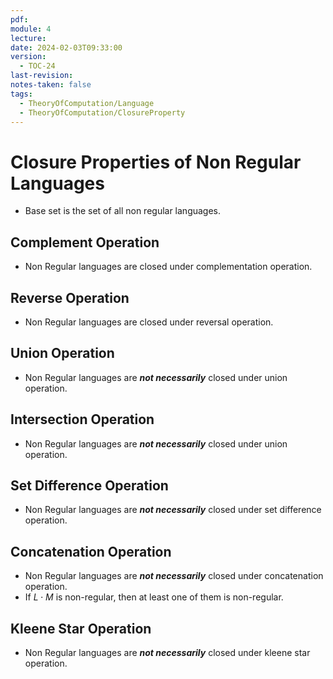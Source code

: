 ```yaml
---
pdf: 
module: 4
lecture: 
date: 2024-02-03T09:33:00
version:
  - TOC-24
last-revision: 
notes-taken: false
tags:
  - TheoryOfComputation/Language
  - TheoryOfComputation/ClosureProperty
---
```

# Closure Properties of Non Regular Languages
- Base set is the set of all non regular languages.

## Complement Operation
- Non Regular languages are closed under complementation operation.

## Reverse Operation
- Non Regular languages are closed under reversal operation.

## Union Operation
- Non Regular languages are ***not necessarily*** closed under union operation.

## Intersection Operation
- Non Regular languages are ***not necessarily*** closed under union operation.

## Set Difference Operation
- Non Regular languages are ***not necessarily*** closed under set difference operation.

## Concatenation Operation
- Non Regular languages are ***not necessarily*** closed under concatenation operation.
- If $L \cdot M$ is non-regular, then at least one of them is non-regular.

## Kleene Star Operation
- Non Regular languages are ***not necessarily*** closed under kleene star operation.
